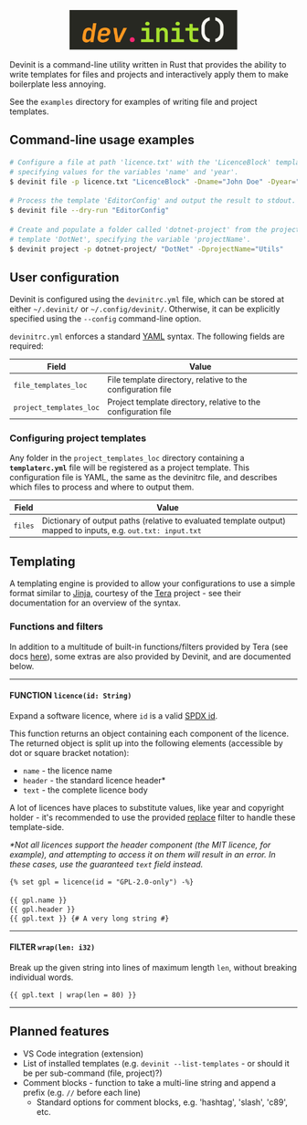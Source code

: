 <p align=center>
    <img src="resources/logo.svg" height=70>
</p>

Devinit is a command-line utility written in Rust that provides the ability to write templates for files and projects and interactively apply them to
make boilerplate less annoying.

See the `examples` directory for examples of writing file and project templates.


## Command-line usage examples

```bash
# Configure a file at path 'licence.txt' with the 'LicenceBlock' template,
# specifying values for the variables 'name' and 'year'.
$ devinit file -p licence.txt "LicenceBlock" -Dname="John Doe" -Dyear="2024"

# Process the template 'EditorConfig' and output the result to stdout.
$ devinit file --dry-run "EditorConfig"

# Create and populate a folder called 'dotnet-project' from the project
# template 'DotNet', specifying the variable 'projectName'.
$ devinit project -p dotnet-project/ "DotNet" -DprojectName="Utils"
```


## User configuration

Devinit is configured using the `devinitrc.yml` file, which can be stored at either `~/.devinit/` or `~/.config/devinit/`. Otherwise, it can be
explicitly specified using the `--config` command-line option.

`devinitrc.yml` enforces a standard [YAML](https://yaml.org/) syntax. The following fields are required:

| Field                   | Value                                                          |
|-------------------------|----------------------------------------------------------------|
| `file_templates_loc`    | File template directory, relative to the configuration file    |
| `project_templates_loc` | Project template directory, relative to the configuration file |


### Configuring project templates

Any folder in the `project_templates_loc` directory containing a **`templaterc.yml`** file will be registered as a project template. This
configuration file is YAML, the same as the devinitrc file, and describes which files to process and where to output them.

| Field   | Value                                                                                                          |
|---------|----------------------------------------------------------------------------------------------------------------|
| `files` | Dictionary of output paths (relative to evaluated template output) mapped to inputs, e.g. `out.txt: input.txt` |


## Templating

A templating engine is provided to allow your configurations to use a simple format similar to [Jinja](https://jinja.palletsprojects.com/en/3.1.x/),
courtesy of the [Tera](https://keats.github.io/tera/) project - see their documentation for an overview of the syntax.


### Functions and filters

In addition to a multitude of built-in functions/filters provided by Tera (see docs [here](https://keats.github.io/tera/docs/#built-ins)), some extras
are also provided by Devinit, and are documented below.

---

#### FUNCTION `licence(id: String)`

Expand a software licence, where `id` is a valid [SPDX id](https://spdx.org/licenses/).

This function returns an object containing each component of the licence. The returned object is split up into the following elements (accessible by
dot or square bracket notation):
 - `name` - the licence name
 - `header` - the standard licence header\*
 - `text` - the complete licence body

A lot of licences have places to substitute values, like year and copyright holder - it's recommended to use the provided
[replace](https://keats.github.io/tera/docs/#replace) filter to handle these template-side.

*\*Not all licences support the header component (the MIT licence, for example), and attempting to access it on them will result in an error. In these
cases, use the guaranteed `text` field instead.*

```jinja
{% set gpl = licence(id = "GPL-2.0-only") -%}

{{ gpl.name }}
{{ gpl.header }}
{{ gpl.text }} {# A very long string #}
```

---

#### FILTER `wrap(len: i32)`

Break up the given string into lines of maximum length `len`, without breaking individual words.

```jinja
{{ gpl.text | wrap(len = 80) }}
```

---


## Planned features

 - VS Code integration (extension)
 - List of installed templates (e.g. `devinit --list-templates` - or should it be per sub-command (file, project)?)
 - Comment blocks - function to take a multi-line string and append a prefix (e.g. `//` before each line)
   - Standard options for comment blocks, e.g. 'hashtag', 'slash', 'c89', etc.

